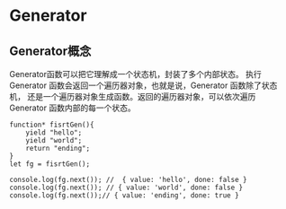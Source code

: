 # Generator

## Generator概念
Generator函数可以把它理解成一个状态机，封装了多个内部状态。
执行 Generator 函数会返回一个遍历器对象，也就是说，Generator 函数除了状态机，
还是一个遍历器对象生成函数。返回的遍历器对象，可以依次遍历 Generator 函数内部的每一个状态。

```
function* fisrtGen(){
    yield "hello";
    yield "world";
    return "ending";
}
let fg = fisrtGen();

console.log(fg.next()); //  { value: 'hello', done: false }
console.log(fg.next()); // { value: 'world', done: false }
console.log(fg.next());// { value: 'ending', done: true }
```






